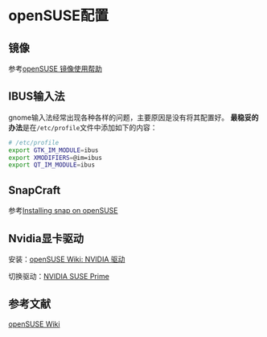 # openSUSE配置

## 镜像

参考[openSUSE 镜像使用帮助](https://mirrors.tuna.tsinghua.edu.cn/help/opensuse/)

## IBUS输入法

gnome输入法经常出现各种各样的问题，主要原因是没有将其配置好。
**最稳妥的办法**是在`/etc/profile`文件中添加如下的内容：

```bash
# /etc/profile
export GTK_IM_MODULE=ibus
export XMODIFIERS=@im=ibus
export QT_IM_MODULE=ibus
```
## SnapCraft

参考[Installing snap on openSUSE](https://snapcraft.io/docs/installing-snap-on-opensuse)

## Nvidia显卡驱动

安装：[openSUSE Wiki: NVIDIA 驱动](https://zh.opensuse.org/SDB:NVIDIA_%E9%A9%B1%E5%8A%A8)

切换驱动：[NVIDIA SUSE Prime](https://zh.opensuse.org/SDB:NVIDIA_SUSE_Prime)

## 参考文献

[openSUSE Wiki](https://zh.opensuse.org/%E9%A6%96%E9%A1%B5)

